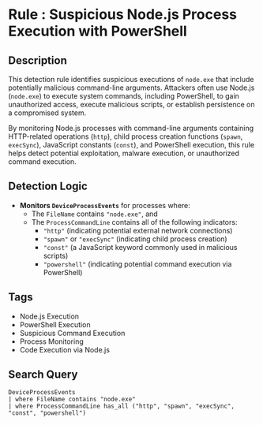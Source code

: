 # Rule : Suspicious Node.js Process Execution with PowerShell

## Description
This detection rule identifies suspicious executions of `node.exe` that include potentially malicious command-line arguments. Attackers often use Node.js (`node.exe`) to execute system commands, including PowerShell, to gain unauthorized access, execute malicious scripts, or establish persistence on a compromised system.

By monitoring Node.js processes with command-line arguments containing HTTP-related operations (`http`), child process creation functions (`spawn`, `execSync`), JavaScript constants (`const`), and PowerShell execution, this rule helps detect potential exploitation, malware execution, or unauthorized command execution.

## Detection Logic
- **Monitors `DeviceProcessEvents`** for processes where:
  - The `FileName` contains `"node.exe"`, and
  - The `ProcessCommandLine` contains all of the following indicators:
    - `"http"` (indicating potential external network connections)
    - `"spawn"` or `"execSync"` (indicating child process creation)
    - `"const"` (a JavaScript keyword commonly used in malicious scripts)
    - `"powershell"` (indicating potential command execution via PowerShell)

## Tags
- Node.js Execution
- PowerShell Execution
- Suspicious Command Execution
- Process Monitoring
- Code Execution via Node.js

## Search Query
```kql
DeviceProcessEvents
| where FileName contains "node.exe"
| where ProcessCommandLine has_all ("http", "spawn", "execSync", "const", "powershell")
